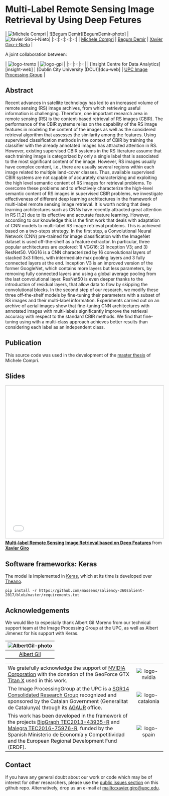 # Multi-Label Remote Sensing Image Retrieval by Using Deep Fetures

| ![Michele Compri][MicheleCompri-photo] | ![Begum Demir][BegumDemir-photo] | ![Xavier Giro-i-Nieto][XavierGiro-photo]| 
|:-:|:-:|:-:|:-:|
| [Michele Compri][MicheleCompri-web]  | [Begum Demir][BegumDemir-web]  | [Xavier Giro-i-Nieto][XavierGiro-web] |


[MicheleCompri-web]: https://www.linkedin.com/in/marc-assens-reina-5b1090bb/
[BegumDemir-web]: http://begumdemir.com/
[XavierGiro-web]: https://imatge.upc.edu/web/people/xavier-giro

[MicheleCompri-photo]: 
[BegumDemir-photo]: 
[XavierGiro-photo]: https://raw.githubusercontent.com/imatge-upc/saliency-2016-cvpr/master/authors/XavierGiro.jpg "Xavier Giro-i-Nieto"

A joint collaboration between:

| ![logo-trento] | ![logo-gpi] |
|:-:|:-:|:-:|
| [Insight Centre for Data Analytics][insight-web] | [Dublin City University (DCU)][dcu-web] | [UPC Image Processing Group][gpi-web] |

[trento-web]: https://www.insight-centre.org/ 
[gpi-web]: https://imatge.upc.edu/web/ 


[logo-trento]: https://raw.githubusercontent.com/imatge-upc/saliency-2016-cvpr/master/logos/insight.jpg "Insight Centre for Data Analytics"
[logo-gpi]: https://raw.githubusercontent.com/imatge-upc/saliency-2016-cvpr/master/logos/gpi.png "UPC Image Processing Group"


## Abstract

Recent advances in satellite technology has led to an increased volume of remote sensing (RS) image archives, from which retrieving useful information is challenging. Therefore, one important research area in remote sensing (RS) is the content-based retrieval of RS images (CBIR). The performance of the CBIR systems relies on the capability of the RS image features in modeling the content of the images as well as the considered retrieval algorithm that assesses the similarity among the features. Using supervised classification methods in the context of CBIR by training the classifier with the already annotated images has attracted attention in RS. However, existing supervised CBIR systems in the RS literature assume that each training image is categorized by only a single label that is associated to the most significant content of the image. However, RS images usually have complex content, i.e., there are usually several regions within each image related to multiple land-cover classes. Thus, available supervised CBIR systems are not capable of accurately characterizing and exploiting the high level semantic content of RS images for retrieval problems.
To overcome these problems and to effectively characterize the high-level semantic content of RS images in supervised CBIR problems, we investigate effectiveness of different deep learning architectures in the framework of multi-label remote sensing image retrieval. It is worth noting that deep learning architectures such as CNNs have recently attracted great attention in RS [1,2] due to its effective and accurate feature learning. However, according to our knowledge this is the first work that deals with adaptation of CNN models to multi-label RS image retrieval problems. This is achieved based on a two-steps strategy. In the first step, a Convolutional Neural Network (CNN) pre-trained for image classification with the ImageNet dataset is used off-the-shelf as a feature extractor. In particular, three popular architectures are explored: 1) VGG16; 2) Inception V3; and 3) ResNet50. VGG16 is a CNN characterized by 16 convolutional layers of stacked 3x3 filters, with intermediate max pooling layers and 3 fully connected layers at the end. Inception V3 is an improved version of the former GoogleNet, which contains more layers but less parameters, by removing fully connected layers and using a global average pooling from the last convolutional layer. ResNet50 is even deeper thanks to the introduction of residual layers, that allow data to flow by skipping the convolutional blocks. In the second step of our research, we modify these three off-the-shelf models by fine-tuning their parameters with a subset of RS images and their multi-label information. Experiments carried out on an archive of aerial images show that fine-tuning CNN architectures with annotated images with multi-labels significantly improve the retrieval accuracy with respect to the standard CBIR methods. We find that fine-tuning using with a multi-class approach achieves better results than considering each label as an independent class. 

## Publication

This source code was used in the development of the [master thesis](https://github.com/imatge-upc/retrieval-2016-remote/raw/master/MicheleCompri-MSc-thesis.pdf) of Michele Compri.

## Slides

<iframe src="//www.slideshare.net/slideshow/embed_code/key/aur7h9ST7R35Oa" width="595" height="485" frameborder="0" marginwidth="0" marginheight="0" scrolling="no" style="border:1px solid #CCC; border-width:1px; margin-bottom:5px; max-width: 100%;" allowfullscreen> </iframe> <div style="margin-bottom:5px"> <strong> <a href="//www.slideshare.net/xavigiro/multilabel-remote-sensing-image-retrieval-based-on-deep-features" title="Multi-label Remote Sensing Image Retrieval based on Deep Features" target="_blank">Multi-label Remote Sensing Image Retrieval based on Deep Features</a> </strong> from <strong><a target="_blank" href="https://www.slideshare.net/xavigiro">Xavier Giro</a></strong> </div>


## Software frameworks: Keras

The model is implemented in [Keras](https://github.com/fchollet/keras/tree/master/keras), which at its time is developed over [Theano](http://deeplearning.net/software/theano/).
```
pip install -r https://github.com/massens/saliency-360salient-2017/blob/master/requirements.txt
```

## Acknowledgements

We would like to especially thank Albert Gil Moreno from our technical support team at the Image Processing Group at the UPC, as well as Albert Jimenez for his support with Keras.

| ![AlbertGil-photo]  |
|:-:|
| [Albert Gil](AlbertGil-web)   |

[AlbertGil-photo]: https://raw.githubusercontent.com/imatge-upc/saliency-2016-cvpr/master/authors/AlbertGil.jpg "Albert Gil"

[AlbertGil-web]: https://imatge.upc.edu/web/people/albert-gil-moreno

|   |   |
|:--|:-:|
|  We gratefully acknowledge the support of [NVIDIA Corporation](http://www.nvidia.com/content/global/global.php) with the donation of the GeoForce GTX [Titan X](http://www.geforce.com/hardware/desktop-gpus/geforce-gtx-titan-x) used in this work. |  ![logo-nvidia] |
|  The Image ProcessingGroup at the UPC is a [SGR14 Consolidated Research Group](https://imatge.upc.edu/web/projects/sgr14-image-and-video-processing-group) recognized and sponsored by the Catalan Government (Generalitat de Catalunya) through its [AGAUR](http://agaur.gencat.cat/en/inici/index.html) office. |  ![logo-catalonia] |
|  This work has been developed in the framework of the projects [BigGraph TEC2013-43935-R](https://imatge.upc.edu/web/projects/biggraph-heterogeneous-information-and-graph-signal-processing-big-data-era-application) and [Malegra TEC2016-75976-R](https://imatge.upc.edu/web/projects/malegra-multimodal-signal-processing-and-machine-learning-graphs), funded by the Spanish Ministerio de Economía y Competitividad and the European Regional Development Fund (ERDF).  | ![logo-spain] | 

[logo-nvidia]: https://raw.githubusercontent.com/imatge-upc/saliency-2016-cvpr/master/logos/nvidia.jpg "Logo of NVidia"
[logo-catalonia]: https://raw.githubusercontent.com/imatge-upc/saliency-2016-cvpr/master/logos/generalitat.jpg "Logo of Catalan government"
[logo-spain]: https://raw.githubusercontent.com/imatge-upc/saliency-2016-cvpr/master/logos/MEyC.png "Logo of Spanish government"

## Contact

If you have any general doubt about our work or code which may be of interest for other researchers, please use the [public issues section](https://github.com/imatge-upc/retrieval-2016-remote/issues) on this github repo. Alternatively, drop us an e-mail at <mailto:xavier.giro@upc.edu>.
